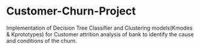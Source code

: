 # Customer-Churn-Project
   
   Implementation of Decision Tree Classifier and Clustering models(Kmodes & Kprototypes) for Customer attrition analysis of bank to identify the cause and conditions of the churn.
